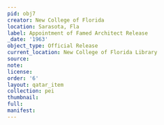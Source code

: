 ```yaml
---
pid: obj7
creator: New College of Florida
location: Sarasota, Fla
label: Appointment of Famed Architect Release
_date: '1963'
object_type: Official Release
current_location: New College of Florida Library
source: 
note: 
license: 
order: '6'
layout: qatar_item
collection: pei
thumbnail: 
full: 
manifest: 
---
```

